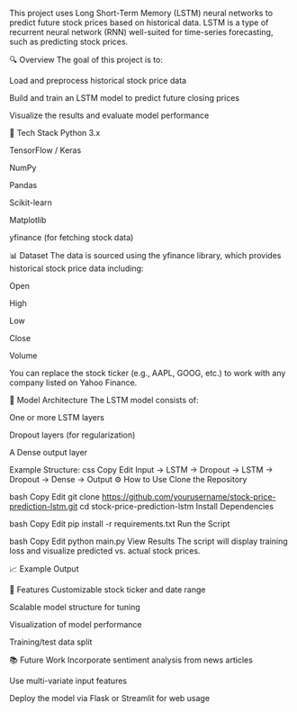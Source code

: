 This project uses Long Short-Term Memory (LSTM) neural networks to predict future stock prices based on historical data. LSTM is a type of recurrent neural network (RNN) well-suited for time-series forecasting, such as predicting stock prices.

🔍 Overview
The goal of this project is to:

Load and preprocess historical stock price data

Build and train an LSTM model to predict future closing prices

Visualize the results and evaluate model performance

🧰 Tech Stack
Python 3.x

TensorFlow / Keras

NumPy

Pandas

Scikit-learn

Matplotlib

yfinance (for fetching stock data)

📊 Dataset
The data is sourced using the yfinance library, which provides historical stock price data including:

Open

High

Low

Close

Volume

You can replace the stock ticker (e.g., AAPL, GOOG, etc.) to work with any company listed on Yahoo Finance.

🧠 Model Architecture
The LSTM model consists of:

One or more LSTM layers

Dropout layers (for regularization)

A Dense output layer

Example Structure:
css
Copy
Edit
Input → LSTM → Dropout → LSTM → Dropout → Dense → Output
⚙ How to Use
Clone the Repository

bash
Copy
Edit
git clone https://github.com/yourusername/stock-price-prediction-lstm.git
cd stock-price-prediction-lstm
Install Dependencies

bash
Copy
Edit
pip install -r requirements.txt
Run the Script

bash
Copy
Edit
python main.py
View Results
The script will display training loss and visualize predicted vs. actual stock prices.

📈 Example Output

📌 Features
Customizable stock ticker and date range

Scalable model structure for tuning

Visualization of model performance

Training/test data split

📚 Future Work
Incorporate sentiment analysis from news articles

Use multi-variate input features

Deploy the model via Flask or Streamlit for web usage

